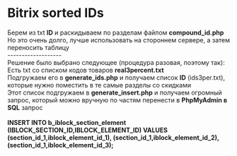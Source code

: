 # Bitrix sorted IDs
Берем из txt <b>ID</b> и раскидываем по разделам файлом <b>compound_id.php</b><br>
Но это очень долго, лучше использовать на стороннем сервере, а затем переносить таблицу<br>
-------------------<br>
Решение было выбрано следующее (процедура разовая, поэтому так):<br>
Есть txt со списком кодов товаров <b>real3percent.txt</b><br>
Подгружаем его в <b>generate_ids.php</b> и получаем список <b>ID</b> (ids3per.txt), которые нужно поместить в те самые разделы со скидками<br>
Этот список подгружаем в <b>generate_insert.php</b> и получаем огромный запрос, который можно вручную по частям перенести в <b>PhpMyAdmin в</b> <b>SQL</b> запрос<br><br>
<b>INSERT INTO b_iblock_section_element (IBLOCK_SECTION_ID,IBLOCK_ELEMENT_ID) VALUES (section_id_1,iblock_element_id_1), (section_id_1,iblock_element_id_2), (section_id_1,iblock_element_id_3);</b>
